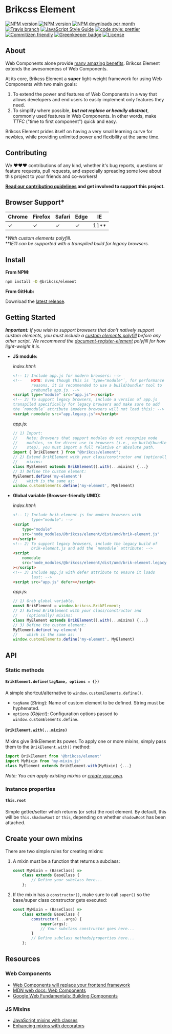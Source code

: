 # Brikcss Element

<!-- Shields. -->
<p>
    <!-- NPM version. -->
    <a href="https://www.npmjs.com/package/@brikcss/element"><img alt="NPM version" src="https://img.shields.io/npm/v/@brikcss/element/latest.svg?style=flat-square"></a>
    <!-- NPM tag version. -->
    <a href="https://www.npmjs.com/package/@brikcss/element"><img alt="NPM version" src="https://img.shields.io/npm/v/@brikcss/element/next.svg?style=flat-square"></a>
    <!-- NPM downloads/month. -->
    <a href="https://www.npmjs.com/package/@brikcss/element"><img alt="NPM downloads per month" src="https://img.shields.io/npm/dm/@brikcss/element.svg?style=flat-square"></a>
    <!-- Travis branch. -->
    <a href="https://github.com/brikcss/element/tree/master"><img alt="Travis branch" src="https://img.shields.io/travis/rust-lang/rust/master.svg?style=flat-square&label=master"></a>
    <!-- Codacy. -->
    <!-- <a href="https://www.codacy.com/app/thezimmee/element"><img src="https://img.shields.io/codacy/grade/e6c03044c1e24c4c9a2f4f31e0c84e38/master.svg?style=flat-square"/></a> -->
    <!-- <a href="https://www.codacy.com/app/thezimmee/element"><img src="https://img.shields.io/codacy/coverage/e6c03044c1e24c4c9a2f4f31e0c84e38/master.svg?style=flat-square"/></a> -->
    <!-- Coveralls -->
    <!-- <a href='https://coveralls.io/github/brikcss/element?branch=master'><img src='https://img.shields.io/coveralls/github/brikcss/element/master.svg?style=flat-square' alt='Coverage Status' /></a> -->
    <!-- JS Standard style. -->
    <a href="https://standardjs.com"><img alt="JavaScript Style Guide" src="https://img.shields.io/badge/code_style-standard-brightgreen.svg?style=flat-square"></a>
    <!-- Prettier code style. -->
    <a href="https://prettier.io/"><img alt="code style: prettier" src="https://img.shields.io/badge/code_style-prettier-ff69b4.svg?style=flat-square"></a>
    <!-- Semantic release. -->
    <!-- <a href="https://github.com/semantic-release/semantic-release"><img alt="semantic release" src="https://img.shields.io/badge/%20%20%F0%9F%93%A6%F0%9F%9A%80-semantic--release-e10079.svg?style=flat-square"></a> -->
    <!-- Commitizen friendly. -->
    <a href="http://commitizen.github.io/cz-cli/"><img alt="Commitizen friendly" src="https://img.shields.io/badge/commitizen-friendly-brightgreen.svg?style=flat-square"></a>
    <!-- Greenkeeper. -->
    <a href="https://greenkeeper.io/"><img src="https://badges.greenkeeper.io/brikcss/element.svg?style=flat-square" alt="Greenkeeper badge"></a>
    <!-- MIT License. -->
    <a href="LICENSE.md"><img alt="License" src="https://img.shields.io/npm/l/express.svg?style=flat-square"></a>
</p>

## About

<!-- @todo  Document "TTFC" time of 5 minutes or less. How to create your first meaningful component in 5 minutes or less. -->
<!-- @todo  Add images to demonstrate the awesomeness of Brikcss Element. -->

Web Components alone provide [many amazing benefits](https://codeburst.io/6-reasons-you-should-use-native-web-components-b45e18e069c2). Brikcss Element extends the awesomeness of Web Components.

At its core, Brikcss Element a **super** light-weight framework for using Web Components with two main goals:

1. To extend the power and features of Web Components in a way that allows developers and end users to easily implement only features they need.
2. To simplify where possible, _**but not replace or heavily abstract**_, commonly used features in Web Components. In other words, make _TTFC_ ("time to first component") quick and easy.

Brikcss Element prides itself on having a very small learning curve for newbies, while providing unlimited power and flexibility at the same time.

## Contributing

We ❤️❤️❤️ contributions of any kind, whether it's bug reports, questions or feature requests, pull requests, and especially spreading some love about this project to your friends and co-workers!

**[Read our contributing guidelines](./CONTRIBUTING.md) and get involved to support this project.**

## Browser Support\*

| Chrome | Firefox | Safari | Edge | IE     |
| ------ | ------- | ------ | ---- | ------ |
| ✓      | ✓       | ✓      | ✓    | 11\*\* |

\*_With custom elements polyfill._<br>
\*\*_IE11 can be supported with a transpiled build for legacy browsers._

## Install

**From NPM:**

```bash
npm install -D @brikcss/element
```

**From GitHub:**

Download the [latest release](releases/latest).

## Getting Started

_**Important:** If you wish to support browsers that don't natively support custom elements, you must include a [custom elements polyfill](https://www.npmjs.com/search?q=custom+elements+polyfill) before any other script. We recommend the [document-register-element](https://www.npmjs.com/package/document-register-element) polyfill for how light-weight it is._

-   **JS module:**

    _index.html:_

    ```html
    <!-- 1) Include app.js for modern browsers: -->
    <!--    NOTE: Even though this is `type="module"`, for performance
            reasons, it is recommended to use a build/bundler tool to
            prebundle app.js. -->
    <script type="module" src="app.js"></script>
    <!-- 2) To support legacy browsers, include a version of app.js
    transpiled specifically for legacy browsers and make sure to add
    the `nomodule` attribute (modern browsers will not load this): -->
    <script nomodule src="app.legacy.js"></script>
    ```

    _app.js:_

    ```js
    // 1) Import:
    //    Note: Browsers that support modules do not recognize node
    //    modules, so for direct use in browsers (i.e., no build/bundler
    //    step), you must import a full relative or absolute path.
    import { BrikElement } from "@brikcss/element";
    // 2) Extend BrikElement with your class/constructor and (optionally)
    //    mixins:
    class MyElement extends BrikElement().with(...mixins) {...}
    // 3) Define the custom element:
    MyElement.define('my-element')
    //    which is the same as:
    window.customElements.define('my-element', MyElement)
    ```

-   **Global variable (Browser-friendly UMD):**

    _index.html:_

    ```html
    <!-- 1) Include brik-element.js for modern browsers with
            type="module": -->
    <script
        type="module"
        src="node_modules/@brikcss/element/dist/umd/brik-element.js"
    ></script>
    <!-- 2) To support legacy browsers, include the legacy build of
            brik-element.js and add the `nomodule` attribute: -->
    <script
        nomodule
        src="node_modules/@brikcss/element/dist/umd/brik-element.legacy.js"
    ></script>
    <!-- 3) Include app.js with defer attribute to ensure it loads
            last: -->
    <script src="app.js" defer></script>
    ```

    _app.js:_

    ```js
    // 1) Grab global variable.
    const BrikElement = window.brikcss.BrikElement;
    // 2) Extend BrikElement with your class/constructor and
    //    (optionally) mixins:
    class MyElement extends BrikElement().with(...mixins) {...}
    // 3) Define the custom element:
    MyElement.define('my-element')
    //    which is the same as:
    window.customElements.define('my-element', MyElement)
    ```

## API

### Static methods

#### `BrikElement.define(tagName, options = {})`

A simple shortcut/alternative to `window.customElements.define()`.

-   `tagName` (_String_): Name of custom element to be defined. String must be hyphenated.
-   `options` (_Object_): Configuration options passed to `window.customElements.define`.

#### `BrikElement.with(...mixins)`

Mixins give BrikElement its power. To apply one or more mixins, simply pass them to the `BrikElement.with()` method:

```js
import BrikElement from '@brikcss/element'
import MyMixin from 'my-mixin.js'
class MyElement extends BrikElement.with(MyMixin) {...}
```

_Note: You can apply existing mixins or [create your own](#create-your-own-mixins)._

### Instance properties

#### `this.root`

Simple getter/setter which returns (or sets) the root element. By default, this will be `this.shadowRoot` or `this`, depending on whether `shadowRoot` has been attached.

## Create your own mixins

There are two simple rules for creating mixins:

1. A mixin must be a function that returns a subclass:

    ```js
    const MyMixin = (BaseClass) =>
        class extends BaseClass {
            // Define your subclass here...
        };
    ```

2. If the mixin has a `constructor()`, make sure to call `super()` so the base/super class constructor gets executed:

    ```js
    const MyMixin = (BaseClass) =>
        class extends BaseClass {
            constructor(...args) {
                super(args);
                // Your subclass constructor goes here...
            }
            // Define subclass methods/properties here...
        };
    ```

## Resources

### Web Components

-   [Web Components will replace your frontend framework](https://www.dannymoerkerke.com/blog/web-components-will-replace-your-frontend-framework)
-   [MDN web docs: Web Components](https://developer.mozilla.org/en-US/docs/Web/Web_Components)
-   [Google Web Fundamentals: Building Components](https://developers.google.com/web/fundamentals/web-components/)

### JS Mixins

-   [JavaScript mixins with classes](http://justinfagnani.com/2015/12/21/real-mixins-with-javascript-classes/)
-   [Enhancing mixins with decorators](http://justinfagnani.com/2016/01/07/enhancing-mixins-with-decorator-functions/)

<!-- @todo  Add sections for Credits, Contributors, Resources, Projects using Birkcss Element. -->
